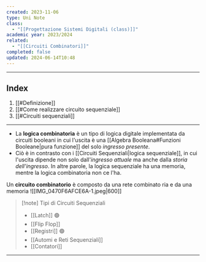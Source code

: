 ```yaml
---
created: 2023-11-06
type: Uni Note
class:
  - "[[Progettazione Sistemi Digitali (class)]]"
academic year: 2023/2024
related:
  - "[[Circuiti Combinatori]]"
completed: false
updated: 2024-06-14T10:48
---
```

---
## Index
1. [[#Definizione]]
2. [[#Come realizzare circuito sequenziale]]
3. [[#Circuiti sequenziali]]

---

- La **logica combinatoria** è un tipo di logica digitale implementata da circuiti booleani in cui l'uscita è una [[Algebra Booleana#Funzioni Booleane|pura funzione]] del solo *ingresso presente*. 
- Ciò è in contrasto con i [[Circuiti Sequenziali|logica sequenziale]], in cui l'uscita dipende non solo dall'*ingresso attuale* ma anche dalla *storia dell'ingresso*. In altre parole, la logica sequenziale ha una memoria, mentre la logica combinatoria non ce l'ha.

Un **circuito combinatorio** è composto da una rete combinato ria e da una memoria
	![[IMG_0470F6AFCE6A-1.jpeg|600]]


>[!note] Tipi di Circuiti Sequenziali
>- [[Latch]] 🟢
>- [[Flip Flop]]
>- [[Registri]] 🟢
>- [[Automi e Reti Sequenziali]]
>- [[Contatori]]

---
